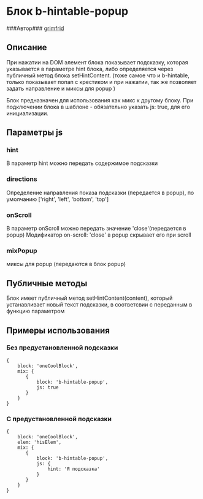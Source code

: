 # Блок b-hintable-popup

###Автор###
[grimfrid](https://staff.yandex-team.ru/grimfrid)

## Описание
При нажатии на DOM элемент блока показывает подсказку, которая указывается в параметре hint блока,
либо определяется через публичный метод блока setHintContent. (тоже самое что и b-hintable, только показывает
попап с крестиком и при нажатии, так же позволяет задать направление и миксы для popup )

Блок предназначен для использования как микс к другому блоку.
При подключении блока в шаблоне - обязательно указать js: true, для его инициализации.

## Параметры js

### hint
В параметр hint можно передать содержимое подсказки

### directions
Определение направления показа подсказки (передается в popup), по умолчанию ['right', 'left', 'bottom', 'top']

### onScroll
В параметр onScroll можно передать значение 'close'(передается в popup)
Модификатор on-scroll: 'close' в popup скрывает его при scroll

### mixPopup
миксы для popup (передаются в блок popup)

## Публичные методы

Блок имеет публичный метод setHintContent(content), который устанавливает новый текст подсказки,
в соответсвии с переданным в функцию параметром

## Примеры использования

### Без предустановленной подсказки
```
{
    block: 'oneCoolBlock',
    mix: {
       {
           block: 'b-hintable-popup',
           js: true
       }
    }
}
```

### С предустановленной подсказки
```
{
    block: 'oneCoolBlock',
    elem: 'hisElem',
    mix: {
       {
           block: 'b-hintable-popup',
           js: {
               hint: 'Я подсказка'
           }
       }
    }
}
```
